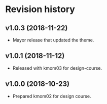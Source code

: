 Revision history
=======================


v1.0.3 (2018-11-22)
------------------------

* Mayor release that updated the theme.



v1.0.1 (2018-11-12)
------------------------

* Released with kmom03 for design-course.



v1.0.0 (2018-10-23)
------------------------

* Prepared kmom02 for design course.

